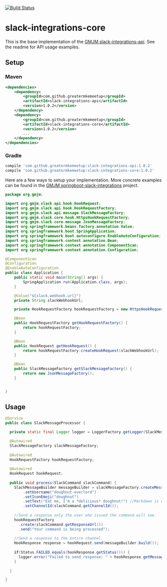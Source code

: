 [![Build Status](https://travis-ci.org/GreaterMKEMeetup/slack-integrations-core.svg?branch=master)](https://travis-ci.org/GreaterMKEMeetup/slack-integrations-core)

# slack-integrations-core 

This is the base implementation of the [GMJM slack-integrations-api](https://github.com/GreaterMKEMeetup/slack-integrations-api).  See the readme for API usage examples.

## Setup

### Maven
```xml
<dependencies>
	<dependency>
		<groupId>com.github.greatermkemeetup</groupId>
		<artifactId>slack-integrations-api</artifactId>
		<version>1.0.2</version>
	</dependency>
	<dependency>
		<groupId>com.github.greatermkemeetup</groupId>
		<artifactId>slack-integrations-core</artifactId>
		<version>1.0.2</version>
		...
	</dependency>
</dependencies>
```
### Gradle
```groovy
compile 'com.github.greatermkemeetup:slack-integrations-api:1.0.2'
compile 'com.github.greatermkemeetup:slack-integrations-core:1.0.2'
```

Here are a few ways to setup your implementation.  More concrete examples can be found in the [GMJM springboot-slack-integrations](https://github.com/GreaterMKEMeetup/springboot-slack-integrations) project.

```java
package org.gmjm;

import org.gmjm.slack.api.hook.HookRequest;
import org.gmjm.slack.api.hook.HookRequestFactory;
import org.gmjm.slack.api.message.SlackMessageFactory;
import org.gmjm.slack.core.hook.HttpsHookRequestFactory;
import org.gmjm.slack.core.message.JsonMessageFactory;
import org.springframework.beans.factory.annotation.Value;
import org.springframework.boot.SpringApplication;
import org.springframework.boot.autoconfigure.EnableAutoConfiguration;
import org.springframework.context.annotation.Bean;
import org.springframework.context.annotation.ComponentScan;
import org.springframework.context.annotation.Configuration;

@ComponentScan
@Configuration
@EnableAutoConfiguration
public class Application {
    public static void main(String[] args) {
        SpringApplication.run(Application.class, args);
    }

    @Value("${slack.webhook.url}")
    private String slackWebhookUrl;

    private HookRequestFactory hookRequestFactory = new HttpsHookRequestFactory();

    @Bean
    public HookRequestFactory getHookRequestFactory() {
        return hookRequestFactory;
    }

    @Bean
    public HookRequest getHookRequest() {
        return hookRequestFactory.createHookRequest(slackWebhookUrl);
    }

    @Bean
    public SlackMessageFactory getSlackMessageFactory() {
        return new JsonMessageFactory();
    }


}
```

## Usage

```java
@Service
public class SlackMessageProcessor {

  private static final Logger logger = LoggerFactory.getLogger(SlackMessageProcessor.class);

  @Autowired
  SlackMessageFactory slackMessageFactory;
  
  @Autowired
  HookRequestFactory hookRequestFactory;
  
  @Autowired
  HookRequest hookRequest;
  
  public void process(SlackCommand slackCommand) {
    SlackMessageBuilder messageBuilder = slackMessageFactory.createMessageBuilder()
		.setUsername("doughnut-overlord")
    	.setIconEmoji("doughnut")
    	.setText("Eat me, I'm a *delicious* doughnut!") //Markdown is enabled by default
    	.setChannelId(slackCommand.getChannelId());
    
    //Send a response only the user who issued the command will see.
    hookRequestFactory
      .create(slackCommand.getResponseUrl())
      .send("Your command is being processed");
    
    //Send a response to the entire channel.
    HookResponse response = hookRequest.send(messageBuilder.build());
    
    if(Status.FAILED.equals(hookResponse.getStatus())) {
      logger.error("Failed to send response: " + hookResponse.getMessage());
    }
    
  }

}
```
